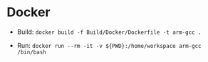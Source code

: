 # Docker

* Build: `docker build -f Build/Docker/Dockerfile -t arm-gcc .`

* Run: `docker run --rm -it -v ${PWD}:/home/workspace arm-gcc /bin/bash`
